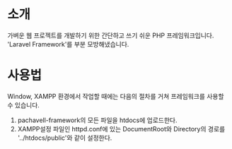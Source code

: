 소개
=============
가벼운 웹 프로젝트를 개발하기 위한 간단하고 쓰기 쉬운 PHP 프레임워크입니다.
<br>
'Laravel Framework'를 부분 모방해냈습니다.

사용법
=============
Window, XAMPP 환경에서 작업할 때에는 다음의 절차를 거쳐 프레임워크를 사용할 수 있습니다.
1. pachavell-framework의 모든 파일을 htdocs에 업로드한다.
2. XAMPP설정 파일인 httpd.conf에 있는 DocumentRoot와 Directory의 경로를 '../htdocs/public'와 같이 설정한다.
